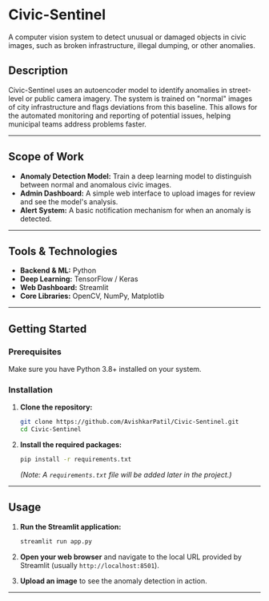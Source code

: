 # Civic-Sentinel

A computer vision system to detect unusual or damaged objects in civic images, such as broken infrastructure, illegal dumping, or other anomalies.

## Description

Civic-Sentinel uses an autoencoder model to identify anomalies in street-level or public camera imagery. The system is trained on "normal" images of city infrastructure and flags deviations from this baseline. This allows for the automated monitoring and reporting of potential issues, helping municipal teams address problems faster.

---

## Scope of Work

* **Anomaly Detection Model:** Train a deep learning model to distinguish between normal and anomalous civic images.
* **Admin Dashboard:** A simple web interface to upload images for review and see the model's analysis.
* **Alert System:** A basic notification mechanism for when an anomaly is detected.

---

## Tools & Technologies

* **Backend & ML:** Python
* **Deep Learning:** TensorFlow / Keras
* **Web Dashboard:** Streamlit
* **Core Libraries:** OpenCV, NumPy, Matplotlib

---

## Getting Started

### Prerequisites

Make sure you have Python 3.8+ installed on your system.

### Installation

1.  **Clone the repository:**
    ```sh
    git clone https://github.com/AvishkarPatil/Civic-Sentinel.git
    cd Civic-Sentinel
    ```

2.  **Install the required packages:**
    ```sh
    pip install -r requirements.txt
    ```
    *(Note: A `requirements.txt` file will be added later in the project.)*

---

## Usage

1.  **Run the Streamlit application:**
    ```sh
    streamlit run app.py
    ```

2.  **Open your web browser** and navigate to the local URL provided by Streamlit (usually `http://localhost:8501`).

3.  **Upload an image** to see the anomaly detection in action.

---

